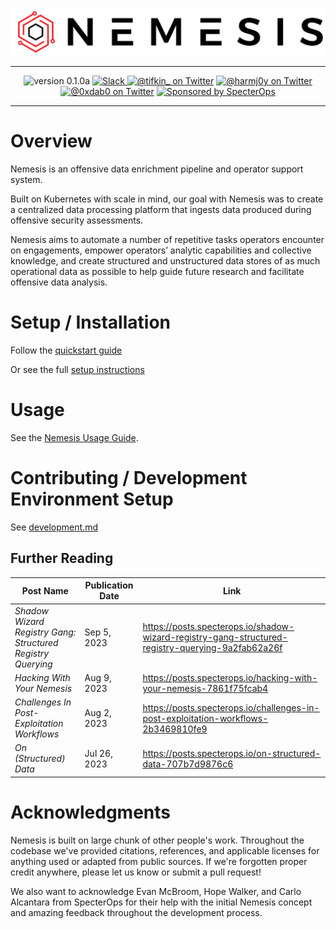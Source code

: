 <p align="center">
    <img src="docs/images/nemesis_white.png" alt="Nemesis" style="width: 800px;" />
</p>
<hr />

<p align="center">
<img src="https://img.shields.io/badge/version-0.1.0a-blue" alt="version 0.1.0a"/>
<a href="https://join.slack.com/t/bloodhoundhq/shared_invite/zt-1tgq6ojd2-ixpx5nz9Wjtbhc3i8AVAWw">
    <img src="https://img.shields.io/badge/Slack-%23nemesis—chat-blueviolet?logo=slack" alt="Slack"/>
</a>
<a href="https://twitter.com/tifkin_">
    <img src="https://img.shields.io/twitter/follow/tifkin_?style=social"
      alt="@tifkin_ on Twitter"/></a>
<a href="https://twitter.com/harmj0y">
    <img src="https://img.shields.io/twitter/follow/harmj0y?style=social"
      alt="@harmj0y on Twitter"/></a>
<a href="https://twitter.com/0xdab0">
    <img src="https://img.shields.io/twitter/follow/0xdab0?style=social"
      alt="@0xdab0 on Twitter"/></a>
<a href="https://github.com/specterops#nemesis">
    <img src="https://img.shields.io/endpoint?url=https%3A%2F%2Fraw.githubusercontent.com%2Fspecterops%2F.github%2Fmain%2Fconfig%2Fshield.json&style=flat"
      alt="Sponsored by SpecterOps"/>
</a>
</p>
<hr />


# Overview

Nemesis is an offensive data enrichment pipeline and operator support system.

Built on Kubernetes with scale in mind, our goal with Nemesis was to create a centralized data processing platform that ingests data produced during offensive security assessments.

Nemesis aims to automate a number of repetitive tasks operators encounter on engagements, empower operators’ analytic capabilities and collective knowledge, and create structured and unstructured data stores of as much operational data as possible to help guide future research and facilitate offensive data analysis.

# Setup / Installation
Follow the [quickstart guide](docs/quickstart.md)

Or see the full [setup instructions](docs/setup.md)

# Usage
See the [Nemesis Usage Guide](docs/usage_guide.md).

# Contributing / Development Environment Setup
See [development.md](./docs/development.md)

## Further Reading

| Post Name                                   | Publication Date | Link                                                                               |
|---------------------------------------------|------------------|------------------------------------------------------------------------------------|
| *Shadow Wizard Registry Gang: Structured Registry Querying* | Sep 5, 2023 | https://posts.specterops.io/shadow-wizard-registry-gang-structured-registry-querying-9a2fab62a26f |
| *Hacking With Your Nemesis*                 | Aug 9, 2023      | https://posts.specterops.io/hacking-with-your-nemesis-7861f75fcab4                 |
| *Challenges In Post-Exploitation Workflows* | Aug 2, 2023      | https://posts.specterops.io/challenges-in-post-exploitation-workflows-2b3469810fe9 |
| *On (Structured) Data*                      | Jul 26, 2023     | https://posts.specterops.io/on-structured-data-707b7d9876c6                        |


# Acknowledgments

Nemesis is built on large chunk of other people's work. Throughout the codebase we've provided citations, references, and applicable licenses for anything used or adapted from public sources. If we're forgotten proper credit anywhere, please let us know or submit a pull request!

We also want to acknowledge Evan McBroom, Hope Walker, and Carlo Alcantara from SpecterOps for their help with the initial Nemesis concept and amazing feedback throughout the development process.
